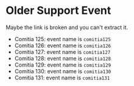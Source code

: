 # Older Support Event

Maybe the link is broken and you can't extract it.

- Comitia 125: event name is `comitia125`
- Comitia 126: event name is `comitia126`
- Comitia 127: event name is `comitia127`
- Comitia 128: event name is `comitia128`
- Comitia 129: event name is `comitia129`
- Comitia 130: event name is `comitia130`
- Comitia 131: event name is `comitia131`